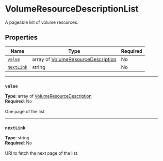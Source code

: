 # VolumeResourceDescriptionList

A pageable list of volume resources.

## Properties
| Name | Type | Required |
| --- | --- | --- |
| [`value`](#value) | array of [VolumeResourceDescription](mesh-model-volumeresourcedescription.md) | No |
| [`nextLink`](#nextlink) | string | No |

____
### `value`
__Type__: array of [VolumeResourceDescription](mesh-model-volumeresourcedescription.md) <br/>
__Required__: No<br/>
<br/>
One page of the list.

____
### `nextLink`
__Type__: string <br/>
__Required__: No<br/>
<br/>
URI to fetch the next page of the list.
